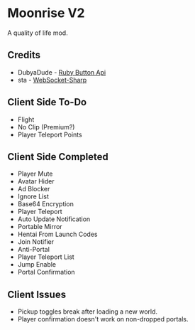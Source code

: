 # Moonrise V2
A quality of life mod.

## Credits
* DubyaDude - [Ruby Button Api](https://github.com/DubyaDude/RubyButtonAPI)
* sta - [WebSocket-Sharp](https://github.com/sta/websocket-sharp)

## Client Side To-Do
* Flight
* No Clip (Premium?)
* Player Teleport Points

## Client Side Completed
* Player Mute
* Avatar Hider
* Ad Blocker
* Ignore List
* Base64 Encryption
* Player Teleport
* Auto Update Notification
* Portable Mirror
* Hentai From Launch Codes
* Join Notifier
* Anti-Portal
* Player Teleport List
* Jump Enable
* Portal Confirmation

## Client Issues
* Pickup toggles break after loading a new world.
* Player confirmation doesn't work on non-dropped portals.